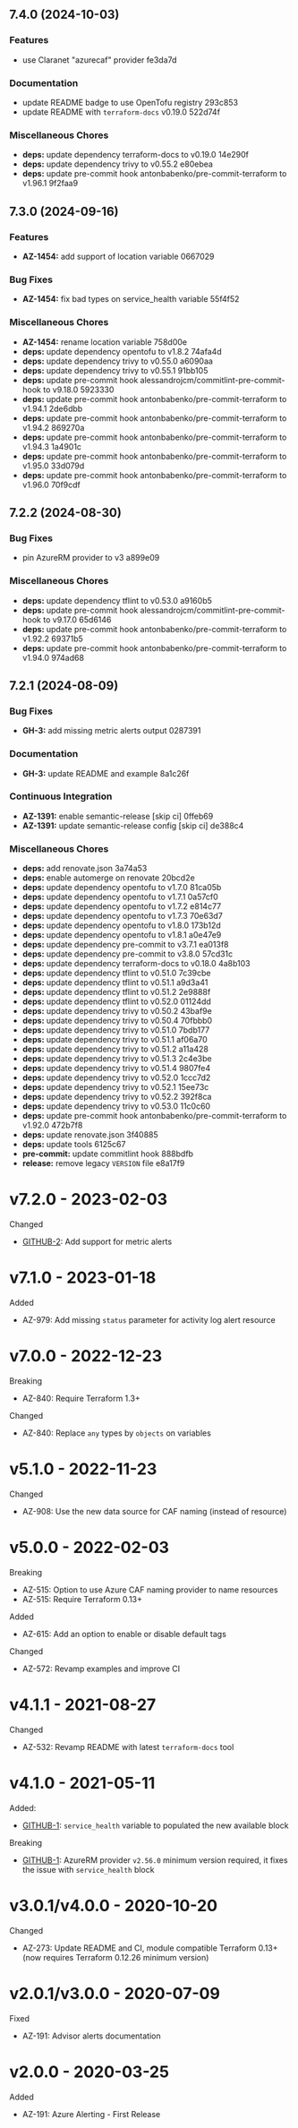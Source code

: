 ## 7.4.0 (2024-10-03)

### Features

* use Claranet "azurecaf" provider fe3da7d

### Documentation

* update README badge to use OpenTofu registry 293c853
* update README with `terraform-docs` v0.19.0 522d74f

### Miscellaneous Chores

* **deps:** update dependency terraform-docs to v0.19.0 14e290f
* **deps:** update dependency trivy to v0.55.2 e80ebea
* **deps:** update pre-commit hook antonbabenko/pre-commit-terraform to v1.96.1 9f2faa9

## 7.3.0 (2024-09-16)

### Features

* **AZ-1454:** add support of location variable 0667029

### Bug Fixes

* **AZ-1454:** fix bad types on service_health variable 55f4f52

### Miscellaneous Chores

* **AZ-1454:** rename location variable 758d00e
* **deps:** update dependency opentofu to v1.8.2 74afa4d
* **deps:** update dependency trivy to v0.55.0 a6090aa
* **deps:** update dependency trivy to v0.55.1 91bb105
* **deps:** update pre-commit hook alessandrojcm/commitlint-pre-commit-hook to v9.18.0 5923330
* **deps:** update pre-commit hook antonbabenko/pre-commit-terraform to v1.94.1 2de6dbb
* **deps:** update pre-commit hook antonbabenko/pre-commit-terraform to v1.94.2 869270a
* **deps:** update pre-commit hook antonbabenko/pre-commit-terraform to v1.94.3 1a4901c
* **deps:** update pre-commit hook antonbabenko/pre-commit-terraform to v1.95.0 33d079d
* **deps:** update pre-commit hook antonbabenko/pre-commit-terraform to v1.96.0 70f9cdf

## 7.2.2 (2024-08-30)

### Bug Fixes

* pin AzureRM provider to v3 a899e09

### Miscellaneous Chores

* **deps:** update dependency tflint to v0.53.0 a9160b5
* **deps:** update pre-commit hook alessandrojcm/commitlint-pre-commit-hook to v9.17.0 65d6146
* **deps:** update pre-commit hook antonbabenko/pre-commit-terraform to v1.92.2 69371b5
* **deps:** update pre-commit hook antonbabenko/pre-commit-terraform to v1.94.0 974ad68

## 7.2.1 (2024-08-09)


### Bug Fixes

* **GH-3:** add missing metric alerts output 0287391


### Documentation

* **GH-3:** update README and example 8a1c26f


### Continuous Integration

* **AZ-1391:** enable semantic-release [skip ci] 0ffeb69
* **AZ-1391:** update semantic-release config [skip ci] de388c4


### Miscellaneous Chores

* **deps:** add renovate.json 3a74a53
* **deps:** enable automerge on renovate 20bcd2e
* **deps:** update dependency opentofu to v1.7.0 81ca05b
* **deps:** update dependency opentofu to v1.7.1 0a57cf0
* **deps:** update dependency opentofu to v1.7.2 e814c77
* **deps:** update dependency opentofu to v1.7.3 70e63d7
* **deps:** update dependency opentofu to v1.8.0 173b12d
* **deps:** update dependency opentofu to v1.8.1 a0e47e9
* **deps:** update dependency pre-commit to v3.7.1 ea013f8
* **deps:** update dependency pre-commit to v3.8.0 57cd31c
* **deps:** update dependency terraform-docs to v0.18.0 4a8b103
* **deps:** update dependency tflint to v0.51.0 7c39cbe
* **deps:** update dependency tflint to v0.51.1 a9d3a41
* **deps:** update dependency tflint to v0.51.2 2e9888f
* **deps:** update dependency tflint to v0.52.0 01124dd
* **deps:** update dependency trivy to v0.50.2 43baf9e
* **deps:** update dependency trivy to v0.50.4 70fbbb0
* **deps:** update dependency trivy to v0.51.0 7bdb177
* **deps:** update dependency trivy to v0.51.1 af06a70
* **deps:** update dependency trivy to v0.51.2 a11a428
* **deps:** update dependency trivy to v0.51.3 2c4e3be
* **deps:** update dependency trivy to v0.51.4 9807fe4
* **deps:** update dependency trivy to v0.52.0 1ccc7d2
* **deps:** update dependency trivy to v0.52.1 15ee73c
* **deps:** update dependency trivy to v0.52.2 392f8ca
* **deps:** update dependency trivy to v0.53.0 11c0c60
* **deps:** update pre-commit hook antonbabenko/pre-commit-terraform to v1.92.0 472b7f8
* **deps:** update renovate.json 3f40885
* **deps:** update tools 6125c67
* **pre-commit:** update commitlint hook 888bdfb
* **release:** remove legacy `VERSION` file e8a17f9

# v7.2.0 - 2023-02-03

Changed
  * [GITHUB-2](https://github.com/claranet/terraform-azurerm-alerting/pull/2): Add support for metric alerts

# v7.1.0 - 2023-01-18

Added
  * AZ-979: Add missing `status` parameter for activity log alert resource

# v7.0.0 - 2022-12-23

Breaking
  * AZ-840: Require Terraform 1.3+

Changed
  * AZ-840: Replace `any` types by `objects` on variables

# v5.1.0 - 2022-11-23

Changed
  * AZ-908: Use the new data source for CAF naming (instead of resource)

# v5.0.0 - 2022-02-03

Breaking
  * AZ-515: Option to use Azure CAF naming provider to name resources
  * AZ-515: Require Terraform 0.13+

Added
  * AZ-615: Add an option to enable or disable default tags

Changed
  * AZ-572: Revamp examples and improve CI

# v4.1.1 - 2021-08-27

Changed
  * AZ-532: Revamp README with latest `terraform-docs` tool

# v4.1.0 - 2021-05-11

Added:
  * [GITHUB-1](https://github.com/claranet/terraform-azurerm-alerting/issues/1): `service_health` variable to populated the new available block

Breaking
  * [GITHUB-1](https://github.com/claranet/terraform-azurerm-alerting/issues/1): AzureRM provider `v2.56.0` minimum version required, it fixes the issue with `service_health` block

# v3.0.1/v4.0.0 - 2020-10-20

Changed
  * AZ-273: Update README and CI, module compatible Terraform 0.13+ (now requires Terraform 0.12.26 minimum version)

# v2.0.1/v3.0.0 -  2020-07-09

Fixed
  *  AZ-191: Advisor alerts documentation

# v2.0.0 -  2020-03-25

Added
  * AZ-191: Azure Alerting - First Release
